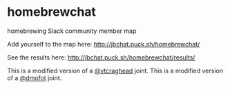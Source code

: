 # homebrewchat
homebrewing Slack community member map

Add yourself to the map here: http://jbchat.puck.sh/homebrewchat/

See the results here: http://jbchat.puck.sh/homebrewchat/results/

This is a modified version of a [@vtcraghead](https://github.com/wboykinm/) joint.
This is a modified version of a [@dmofot](https://github.com/dmofot/) joint.